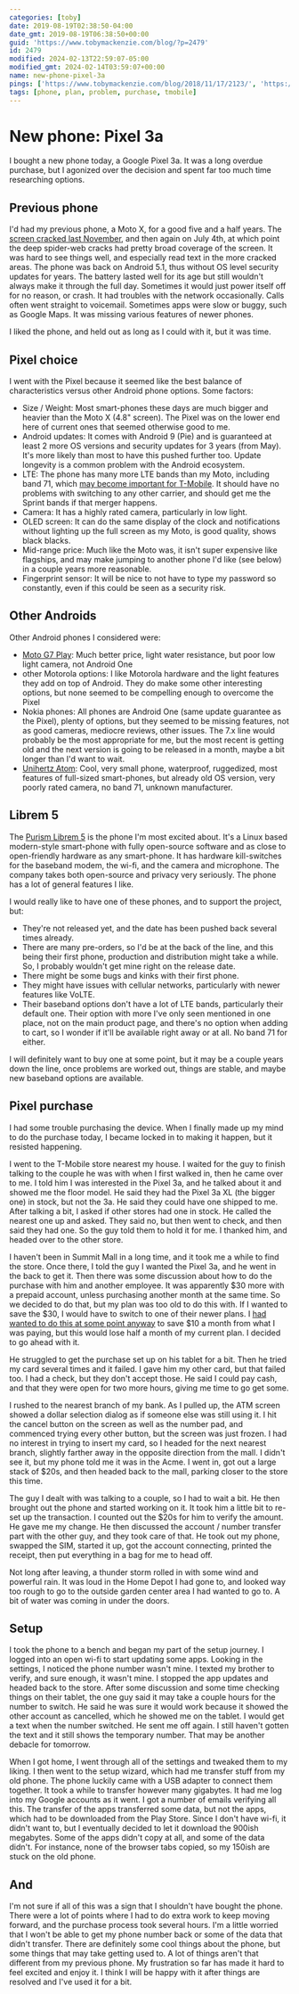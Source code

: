 ```yaml
---
categories: [toby]
date: 2019-08-19T02:38:50-04:00
date_gmt: 2019-08-19T06:38:50+00:00
guid: 'https://www.tobymackenzie.com/blog/?p=2479'
id: 2479
modified: 2024-02-13T22:59:07-05:00
modified_gmt: 2024-02-14T03:59:07+00:00
name: new-phone-pixel-3a
pings: ['https://www.tobymackenzie.com/blog/2018/11/17/2123/', 'https://www.tobymackenzie.com/blog/2019/01/06/t-mobile-plan-change-debacle/']
tags: [phone, plan, problem, purchase, tmobile]
---
```


New phone: Pixel 3a
===================

I bought a new phone today, a Google Pixel 3a.<!--more-->  It was a long overdue purchase, but I agonized over the decision and spent far too much time researching options. 

Previous phone
--------------

I'd had my previous phone, a Moto X, for a good five and a half years.  The [screen cracked last November](https://www.tobymackenzie.com/blog/2018/11/17/2123/), and then again on July 4th, at which point the deep spider-web cracks had pretty broad coverage of the screen.  It was hard to see things well, and especially read text in the more cracked areas.  The phone was back on Android 5.1, thus without OS level security updates for years.  The battery lasted well for its age but still wouldn't always make it through the full day.  Sometimes it would just power itself off for no reason, or crash.  It had troubles with the network occasionally.  Calls often went straight to voicemail.  Sometimes apps were slow or buggy, such as Google Maps.  It was missing various features of newer phones.

I liked the phone, and held out as long as I could with it, but it was time.

Pixel choice
------------

I went with the Pixel because it seemed like the best balance of characteristics versus other Android phone options.  Some factors:

- Size / Weight: Most smart-phones these days are much bigger and heavier than the Moto X (4.8" screen).  The Pixel was on the lower end here of current ones that seemed otherwise good to me.
- Android updates: It comes with Android 9 (Pie) and is guaranteed at least 2 more OS versions and security updates for 3 years (from May).  It's more likely than most to have this pushed further too.  Update longevity is a common problem with the Android ecosystem.
- LTE: The phone has many more LTE bands than my Moto, including band 71, which [may become important for T-Mobile](https://www.pcmag.com/news/356449/t-mobiles-new-600mhz-band-71-what-you-need-to-know).  It should have no problems with switching to any other carrier, and should get me the Sprint bands if that merger happens.
- Camera: It has a highly rated camera, particularly in low light.
- OLED screen: It can do the same display of the clock and notifications without lighting up the full screen as my Moto, is good quality, shows black blacks.
- Mid-range price: Much like the Moto was, it isn't super expensive like flagships, and may make jumping to another phone I'd like (see below) in a couple years more reasonable.
- Fingerprint sensor: It will be nice to not have to type my password so constantly, even if this could be seen as a security risk.

Other Androids
--------------

Other Android phones I considered were:

- [Moto G7 Play](https://www.motorola.com/us/products/moto-g-play-gen-7): Much better price, light water resistance, but poor low light camera, not Android One
- other Motorola options: I like Motorola hardware and the light features they add on top of Android.  They do make some other interesting options, but none seemed to be compelling enough to overcome the Pixel
- Nokia phones: All phones are Android One (same update guarantee as the Pixel), plenty of options, but they seemed to be missing features, not as good cameras, mediocre reviews, other issues.  The 7.x line would probably be the most appropriate for me, but the most recent is getting old and the next version is going to be released in a month, maybe a bit longer than I'd want to wait.
- [Unihertz Atom](https://www.unihertz.com/atom): Cool, very small phone, waterproof, ruggedized, most features of full-sized smart-phones, but already old OS version, very poorly rated camera, no band 71, unknown manufacturer.

Librem 5
--------

The [Purism Librem 5](https://puri.sm/products/librem-5/) is the phone I'm most excited about.  It's a Linux based modern-style smart-phone with fully open-source software and as close to open-friendly hardware as any smart-phone.  It has hardware kill-switches for the baseband modem, the wi-fi, and the camera and microphone.  The company takes both open-source and privacy very seriously.  The phone has a lot of general features I like.

I would really like to have one of these phones, and to support the project, but:

- They're not released yet, and the date has been pushed back several times already.
- There are many pre-orders, so I'd be at the back of the line, and this being their first phone, production and distribution might take a while.  So, I probably wouldn't get mine right on the release date.
- There might be some bugs and kinks with their first phone.
- They might have issues with cellular networks, particularly with newer features like VoLTE.
- Their baseband options don't have a lot of LTE bands, particularly their default one.  Their option with more I've only seen mentioned in one place, not on the main product page, and there's no option when adding to cart, so I wonder if it'll be available right away or at all.  No band 71 for either.

I will definitely want to buy one at some point, but it may be a couple years down the line, once problems are worked out, things are stable, and maybe new baseband options are available.

Pixel purchase
--------------

I had some trouble purchasing the device.  When I finally made up my mind to do the purchase today, I became locked in to making it happen, but it resisted happening.

I went to the T-Mobile store nearest my house.  I waited for the guy to finish talking to the couple he was with when I first walked in, then he came over to me.  I told him I was interested in the Pixel 3a, and he talked about it and showed me the floor model.  He said they had the Pixel 3a XL (the bigger one) in stock, but not the 3a.  He said they could have one shipped to me.  After talking a bit, I asked if other stores had one in stock.  He called the nearest one up and asked.  They said no, but then went to check, and then said they had one.  So the guy told them to hold it for me.  I thanked him, and headed over to the other store.

I haven't been in Summit Mall in a long time, and it took me a while to find the store.  Once there, I told the guy I wanted the Pixel 3a, and he went in the back to get it.  Then there was some discussion about how to do the purchase with him and another employee.  It was apparently $30 more with a prepaid account, unless purchasing another month at the same time.  So we decided to do that, but my plan was too old to do this with.  If I wanted to save the $30, I would have to switch to one of their newer plans.  I [had wanted to do this at some point anyway](https://www.tobymackenzie.com/blog/2019/01/06/t-mobile-plan-change-debacle/) to save $10 a month from what I was paying, but this would lose half a month of my current plan.  I decided to go ahead with it.

He struggled to get the purchase set up on his tablet for a bit.  Then he tried my card several times and it failed.  I gave him my other card, but that failed too.  I had a check, but they don't accept those.  He said I could pay cash, and that they were open for two more hours, giving me time to go get some.

I rushed to the nearest branch of my bank.  As I pulled up, the ATM screen showed a dollar selection dialog as if someone else was still using it.  I hit the cancel button on the screen as well as the number pad, and commenced trying every other button, but the screen was just frozen.  I had no interest in trying to insert my card, so I headed for the next nearest branch, slightly farther away in the opposite direction from the mall.  I didn't see it, but my phone told me it was in the Acme.  I went in, got out a large stack of $20s, and then headed back to the mall, parking closer to the store this time.

The guy I dealt with was talking to a couple, so I had to wait a bit.  He then brought out the phone and started working on it.  It took him a little bit to re-set up the transaction.  I counted out the $20s for him to verify the amount.  He gave me my change.  He then discussed the account / number transfer part with the other guy, and they took care of that.  He took out my phone, swapped the SIM, started it up, got the account connecting, printed the receipt, then put everything in a bag for me to head off.

Not long after leaving, a thunder storm rolled in with some wind and powerful rain.  It was loud in the Home Depot I had gone to, and looked way too rough to go to the outside garden center area I had wanted to go to.  A bit of water was coming in under the doors.

Setup
-----

I took the phone to a bench and began my part of the setup journey.  I logged into an open wi-fi to start updating some apps.  Looking in the settings, I noticed the phone number wasn't mine.  I texted my brother to verify, and sure enough, it wasn't mine.  I stopped the app updates and headed back to the store.  After some discussion and some time checking things on their tablet, the one guy said it may take a couple hours for the number to switch.  He said he was sure it would work because it showed the other account as cancelled, which he showed me on the tablet.  I would get a text when the number switched.  He sent me off again.  I still haven't gotten the text and it still shows the temporary number.  That may be another debacle for tomorrow.

When I got home, I went through all of the settings and tweaked them to my liking.  I then went to the setup wizard, which had me transfer stuff from my old phone.  The phone luckily came with a USB adapter to connect them together.  It took a while to transfer however many gigabytes.  It had me log into my Google accounts as it went.  I got a number of emails verifying all this.  The transfer of the apps transferred some data, but not the apps, which had to be downloaded from the Play Store.  Since I don't have wi-fi, it didn't want to, but I eventually decided to let it download the 900ish megabytes.  Some of the apps didn't copy at all, and some of the data didn't.  For instance, none of the browser tabs copied, so my 150ish are stuck on the old phone.

And
---

I'm not sure if all of this was a sign that I shouldn't have bought the phone.  There were a lot of points where I had to do extra work to keep moving forward, and the purchase process took several hours.  I'm a little worried that I won't be able to get my phone number back or some of the data that didn't transfer.  There are definitely some cool things about the phone, but some things that may take getting used to.  A lot of things aren't that different from my previous phone.  My frustration so far has made it hard to feel excited and enjoy it.  I think I will be happy with it after things are resolved and I've used it for a bit.
